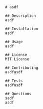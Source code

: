 
    # asdf

    ## Description
    asdf

    ## Installation
    asdf

    ## Usage
    asdf

    ## License
    MIT License

    ## Contributing
    asdfasdf

    ## Tests
    asdfasdf

    ## Questions
    sadf
    asdf
    